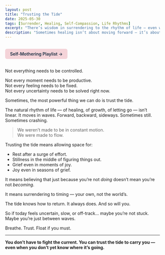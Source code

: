```yaml
---
layout: post
title: "Trusting the Tide"
date: 2025-05-30
tags: [Surrender, Healing, Self-Compassion, Life Rhythms]
excerpt: "There’s wisdom in surrendering to the rhythm of life — even when the tide pulls you somewhere unfamiliar."
description: "Sometimes healing isn’t about moving forward — it’s about flowing with the natural rhythm of life and learning to trust where it takes you."
---
```


<a href="https://music.youtube.com/playlist?list=PLuO5E1rh5RqIzePJeOjdXo62gwnYJ748_&si=NvtF0mzI9Sx2IoPu&shuffle=1" 
   target="_blank" 
   class="back-button"
   style="display:inline-block; margin: 1rem auto; background-color: #F4D3D8; color: #1A2D41; padding: 0.5rem 1rem; border-radius: 6px; font-weight: 600; text-decoration: none;">
  Self‑Mothering Playlist →
</a>

Not everything needs to be controlled.

Not every moment needs to be productive.  
Not every feeling needs to be fixed.  
Not every uncertainty needs to be solved right now.

Sometimes, the most powerful thing we can do is trust the tide.

The natural rhythm of life — of healing, of growth, of letting go — isn’t linear. It moves in waves. Forward, backward, sideways. Sometimes still. Sometimes crashing.

> We weren’t made to be in constant motion.  
> We were made to flow.

Trusting the tide means allowing space for:
- Rest after a surge of effort.
- Stillness in the middle of figuring things out.
- Grief even in moments of joy.
- Joy even in seasons of grief.

It means believing that just because you’re not *doing* doesn’t mean you’re not *becoming*.

It means surrendering to timing — your own, not the world’s.

The tide knows how to return. It always does. And so will you.

So if today feels uncertain, slow, or off-track… maybe you’re not stuck. Maybe you’re just between waves.

Breathe. Trust. Float if you must.

---

**You don’t have to fight the current. You can trust the tide to carry you — even when you don’t yet know where it’s going.**
